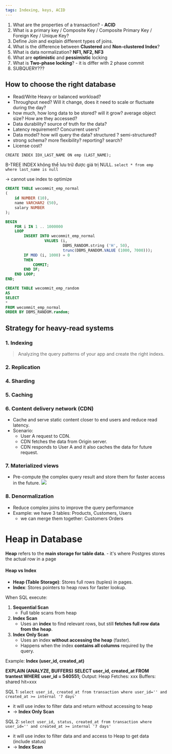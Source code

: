 ```yaml
---
tags: Indexing, keys, ACID
---
```


1. What are the properties of a transaction? - **ACID**
2. What is a primary key / Composite Key / Composite Primary Key / Foreign Key / Unique Key?
3. Define Join and explain different types of joins.
4. What is the difference between **Clustered** and **Non-clustered Index**?
5. What is data normalization? **NF1, NF2, NF3**
6. What are **optimistic** and **pessimistic** locking
7. What is **Two-phase locking**? - it is differ with 2 phase commit
8. SUBQUERY???

## How to choose the right database
- Read/Write Heavy or balanced workload?
- Throughput need? Will it change, does it need to scale or fluctuate during the day?
- how much, how long data to be stored? will it grow? average object size? How are they accessed?
- Data durability? source of truth for the data?
- Latency requirement? Concurrent users?
- Data model? how will query the data? structured ? semi-structured?
- strong schema? more flexibility? reporting? search? 
- License cost? 

`CREATE INDEX IDX_LAST_NAME ON emp (LAST_NAME);`

B-TREE INDEX không thể lưu trữ được giá trị NULL.
`select * from emp where last_name is null`

→ cannot use index to optimize

```sql
CREATE TABLE wecommit_emp_normal
(
	id NUMBER (10),
	name VARCHAR2 (50),
	salary NUMBER
);

BEGIN
    FOR i IN 1 .. 1000000
    LOOP
        INSERT INTO wecommit_emp_normal
                 VALUES (i,
                         DBMS_RANDOM.string ('H', 50),
                         trunc(DBMS_RANDOM.VALUE (1000, 7000)));
        IF MOD (i, 1000) = 0
        THEN
            COMMIT;
        END IF;
    END LOOP;
END;

CREATE TABLE wecommit_emp_random
AS
SELECT
*
FROM wecommit_emp_normal
ORDER BY DBMS_RANDOM.random;
```

## Strategy for heavy-read systems
### 1. Indexing
> Analyzing the query patterns of your app and create the right indexs.
### 2. Replication
### 4. Sharding

### 5. Caching
### 6. Content delivery network (CDN)
- Cache and serve static content closer to end users and reduce read latency.
- Scenario:
	- User A request to CDN.
	- CDN fetches the data from Origin server.
	- CDN responds to User A and it also caches the data for future request.
### 7. Materialized views
- Pre-compute the complex query result and store them for faster access in the future.
![](./assets/materialized-view.png)

### 8. Denormalization
- Reduce complex joins to improve the query performance 
- Example: we have 3 tables: Products, Customers, Users 
	- we can merge them together: Customers Orders



# Heap in Database
**Heap** refers to the **main storage for table data**.
	- it's where Postgres stores the actual row in a page

#### **Heap vs Index**
- **Heap (Table Storage)**: Stores full rows (tuples) in pages.
- **Index**: Stores pointers to heap rows for faster lookup.

When SQL execute:
1. **Sequential Scan**
	- Full table scans from heap
2. **Index Scan**
	- Uses an **index** to find relevant rows, but still **fetches full row data from the heap**.
3. **Index Only Scan**
	- Uses an index **without accessing the heap** (faster).    
	- Happens when the index **contains all columns** required by the query.

Example:
**Index (user_id, created_at)**

**EXPLAIN (ANALYZE, BUFFERS)** 
**SELECT user_id, created_at FROM trantest WHERE user_id = 540551;**
Output: 
	  Heap Fetches: xxx
	  Buffers: shared hit=xxx

SQL 1: 
`select user_id, created_at from transaction where user_id='' and created_at >= internal '7 days'`
- it will use index to filter data and return without accessing to heap
- -> **Index Only Scan**

SQL 2:
`select user_id, status, created_at from transaction where user_id='' and created_at >= internal '7 days'`
- it will use index to filter data and and access to Heap to get data (include status)
- -> **Index Scan**